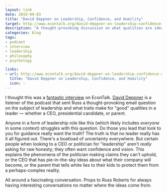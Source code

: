 ```yaml
---
layout: link
date: 2019-09-03
title: "David Deppner on Leadership, Confidence, and Humility"
target: http://www.econtalk.org/david-deppner-on-leadership-confidence-and-humility/
description: "A thought-provoking discussion on what qualities are ideal for leaders."
categories: blog
tags:
- podcast
- interview
- leadership
- philosophy
- psychology

links:
- url: http://www.econtalk.org/david-deppner-on-leadership-confidence-and-humility/
  title: "David Deppner on Leadership, Confidence, and Humility"
  icon: 💡
---
```


I thought this was a [fantastic interview](http://www.econtalk.org/david-deppner-on-leadership-confidence-and-humility/ "David Deppner on Leadership") on EconTalk. [David Deppner](https://twitter.com/DavidDeppner "David Deppner") is a listener of the podcast that sent Russ a thought-provoking email question on the subject of leadership and what traits make for "good" qualities in a leader — whether a CEO, presidential candidate, or parent.

Anyone in a form of leadership role like this (which likely includes *everyone* in some context) struggles with this question. Do those you lead that look to you for guidance really want the truth? The truth is that no leader really has it all figured out. There's a boatload of uncertainty everywhere. But certain people when looking to a CEO or politician for "leadership" aren't *really* asking for raw honesty; they often want confidence and vision. This explains the phenomena of the politician making claims they can't uphold, or the CEO that has pie-in-the-sky ideas about what their company will become, or the parent that tells white lies to their kids to protect them from a perhaps-complex reality.

All around a fascinating conversation. Props to Russ Roberts for always having interesting conversations no matter where the ideas come from.
